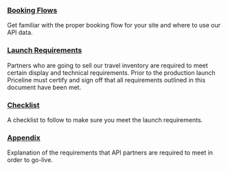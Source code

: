 

### [Booking Flows](guides-flow-car.md)

Get familiar with the proper booking flow for your site and where to use our API data.


### [Launch Requirements](guides-launch-car.md)

Partners who are going to sell our travel inventory are required to meet certain display and technical requirements. Prior to the production launch Priceline must certify and sign off that all requirements outlined in this document have been met.

### [Checklist](guides-launch-checklist-car.md)

A checklist to follow to make sure you meet the launch requirements.

### [Appendix](guides-launch-appendix-car.md)

Explanation of the requirements that API
partners are required to meet in order to go-live.

